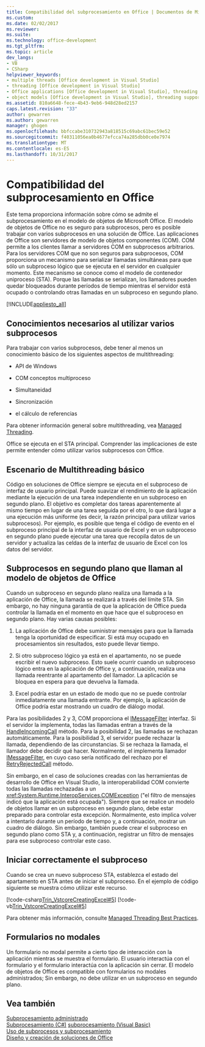 ```yaml
---
title: Compatibilidad del subprocesamiento en Office | Documentos de Microsoft
ms.custom: 
ms.date: 02/02/2017
ms.reviewer: 
ms.suite: 
ms.technology: office-development
ms.tgt_pltfrm: 
ms.topic: article
dev_langs:
- VB
- CSharp
helpviewer_keywords:
- multiple threads [Office development in Visual Studio]
- threading [Office development in Visual Studio]
- Office applications [Office development in Visual Studio], threading support
- object models [Office development in Visual Studio], threading support
ms.assetid: 810a6648-fece-4b43-9eb6-948d28ed2157
caps.latest.revision: "33"
author: gewarren
ms.author: gewarren
manager: ghogen
ms.openlocfilehash: bbfccabe310732943a818515c69abc61bec59e52
ms.sourcegitcommit: f40311056ea0b4677efcca74a285dbb0ce0e7974
ms.translationtype: MT
ms.contentlocale: es-ES
ms.lasthandoff: 10/31/2017
---
```

# <a name="threading-support-in-office"></a>Compatibilidad del subprocesamiento en Office
  Este tema proporciona información sobre cómo se admite el subprocesamiento en el modelo de objetos de Microsoft Office. El modelo de objetos de Office no es seguro para subprocesos, pero es posible trabajar con varios subprocesos en una solución de Office. Las aplicaciones de Office son servidores de modelo de objetos componentes (COM). COM permite a los clientes llamar a servidores COM en subprocesos arbitrarios. Para los servidores COM que no son seguros para subprocesos, COM proporciona un mecanismo para serializar llamadas simultáneas para que sólo un subproceso lógico que se ejecuta en el servidor en cualquier momento. Este mecanismo se conoce como el modelo de contenedor uniproceso (STA). Porque las llamadas se serializan, los llamadores pueden quedar bloqueados durante períodos de tiempo mientras el servidor está ocupado o controlando otras llamadas en un subproceso en segundo plano.  
  
 [!INCLUDE[appliesto_all](../vsto/includes/appliesto-all-md.md)]  
  
## <a name="knowledge-required-when-using-multiple-threads"></a>Conocimientos necesarios al utilizar varios subprocesos  
 Para trabajar con varios subprocesos, debe tener al menos un conocimiento básico de los siguientes aspectos de multithreading:  
  
-   API de Windows  
  
-   COM conceptos multiproceso  
  
-   Simultaneidad  
  
-   Sincronización  
  
-   el cálculo de referencias  
  
 Para obtener información general sobre multithreading, vea [Managed Threading](/dotnet/standard/threading/).  
  
 Office se ejecuta en el STA principal. Comprender las implicaciones de este permite entender cómo utilizar varios subprocesos con Office.  
  
## <a name="basic-multithreading-scenario"></a>Escenario de Multithreading básico  
 Código en soluciones de Office siempre se ejecuta en el subproceso de interfaz de usuario principal. Puede suavizar el rendimiento de la aplicación mediante la ejecución de una tarea independiente en un subproceso en segundo plano. El objetivo es completar dos tareas aparentemente al mismo tiempo en lugar de una tarea seguida por el otro, lo que dará lugar a una ejecución más uniforme (es decir, la razón principal para utilizar varios subprocesos). Por ejemplo, es posible que tenga el código de evento en el subproceso principal de la interfaz de usuario de Excel y en un subproceso en segundo plano puede ejecutar una tarea que recopila datos de un servidor y actualiza las celdas de la interfaz de usuario de Excel con los datos del servidor.  
  
## <a name="background-threads-that-call-into-the-office-object-model"></a>Subprocesos en segundo plano que llaman al modelo de objetos de Office  
 Cuando un subproceso en segundo plano realiza una llamada a la aplicación de Office, la llamada se realizará a través del límite STA. Sin embargo, no hay ninguna garantía de que la aplicación de Office pueda controlar la llamada en el momento en que hace que el subproceso en segundo plano. Hay varias causas posibles:  
  
1.  La aplicación de Office debe suministrar mensajes para que la llamada tenga la oportunidad de especificar. Si está muy ocupado en procesamientos sin resultados, esto puede llevar tiempo.  
  
2.  Si otro subproceso lógico ya está en el apartamento, no se puede escribir el nuevo subproceso. Esto suele ocurrir cuando un subproceso lógico entra en la aplicación de Office y, a continuación, realiza una llamada reentrante al apartamento del llamador. La aplicación se bloquea en espera para que devuelva la llamada.  
  
3.  Excel podría estar en un estado de modo que no se puede controlar inmediatamente una llamada entrante. Por ejemplo, la aplicación de Office podría estar mostrando un cuadro de diálogo modal.  
  
 Para las posibilidades 2 y 3, COM proporciona el [IMessageFilter](http://msdn.microsoft.com/en-us/e12d48c0-5033-47a8-bdcd-e94c49857248) interfaz. Si el servidor la implementa, todas las llamadas entran a través de la [HandleIncomingCall](http://msdn.microsoft.com/en-us/7e31b518-ef4f-4bdd-b5c7-e1b16383a5be) método. Para la posibilidad 2, las llamadas se rechazan automáticamente. Para la posibilidad 3, el servidor puede rechazar la llamada, dependiendo de las circunstancias. Si se rechaza la llamada, el llamador debe decidir qué hacer. Normalmente, el implementa llamador [IMessageFilter](http://msdn.microsoft.com/en-us/e12d48c0-5033-47a8-bdcd-e94c49857248), en cuyo caso sería notificado del rechazo por el [RetryRejectedCall](http://msdn.microsoft.com/en-us/3f800819-2a21-4e46-ad15-f9594fac1a3d) método.  
  
 Sin embargo, en el caso de soluciones creadas con las herramientas de desarrollo de Office en Visual Studio, la interoperabilidad COM convierte todas las llamadas rechazadas a un <xref:System.Runtime.InteropServices.COMException> ("el filtro de mensajes indicó que la aplicación está ocupada"). Siempre que se realice un modelo de objetos llamar en un subproceso en segundo plano, debe estar preparado para controlar esta excepción. Normalmente, esto implica volver a intentarlo durante un período de tiempo y, a continuación, mostrar un cuadro de diálogo. Sin embargo, también puede crear el subproceso en segundo plano como STA y, a continuación, registrar un filtro de mensajes para ese subproceso controlar este caso.  
  
## <a name="starting-the-thread-correctly"></a>Iniciar correctamente el subproceso  
 Cuando se crea un nuevo subproceso STA, establezca el estado del apartamento en STA antes de iniciar el subproceso. En el ejemplo de código siguiente se muestra cómo utilizar este recurso.  
  
 [!code-csharp[Trin_VstcoreCreatingExcel#5](../vsto/codesnippet/CSharp/Trin_VstcoreCreatingExcelCS/ThisWorkbook.cs#5)]
 [!code-vb[Trin_VstcoreCreatingExcel#5](../vsto/codesnippet/VisualBasic/Trin_VstcoreCreatingExcelVB/ThisWorkbook.vb#5)]  
  
 Para obtener más información, consulte [Managed Threading Best Practices](/dotnet/standard/threading/managed-threading-best-practices).  
  
## <a name="modeless-forms"></a>Formularios no modales  
 Un formulario no modal permite a cierto tipo de interacción con la aplicación mientras se muestra el formulario. El usuario interactúa con el formulario y el formulario interactúa con la aplicación sin cerrar. El modelo de objetos de Office es compatible con formularios no modales administrados; Sin embargo, no debe utilizar en un subproceso en segundo plano.  
  
## <a name="see-also"></a>Vea también  
 [Subprocesamiento administrado](/dotnet/standard/threading/)  
 [Subprocesamiento (C#)](/dotnet/csharp/programming-guide/concepts/threading/index) [subprocesamiento (Visual Basic)](/dotnet/visual-basic/programming-guide/concepts/threading/index)   
 [Uso de subprocesos y subprocesamiento](/dotnet/standard/threading/using-threads-and-threading)   
 [Diseño y creación de soluciones de Office](../vsto/designing-and-creating-office-solutions.md)  
  
  
